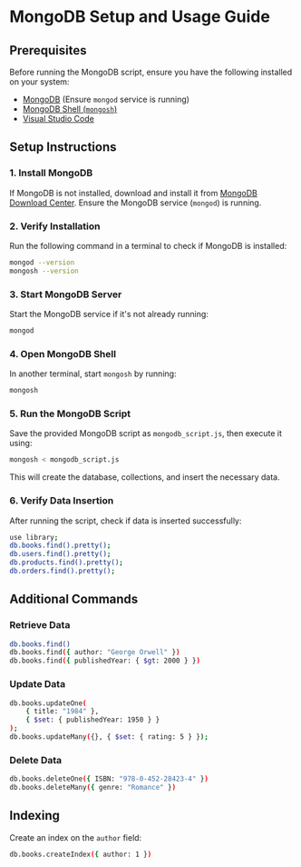 # MongoDB Setup and Usage Guide

## Prerequisites
Before running the MongoDB script, ensure you have the following installed on your system:

- [MongoDB](https://www.mongodb.com/try/download/community) (Ensure `mongod` service is running)
- [MongoDB Shell (`mongosh`)](https://www.mongodb.com/try/download/shell)
- [Visual Studio Code](https://code.visualstudio.com/)


## Setup Instructions

### 1. Install MongoDB
If MongoDB is not installed, download and install it from [MongoDB Download Center](https://www.mongodb.com/try/download/community). Ensure the MongoDB service (`mongod`) is running.

### 2. Verify Installation
Run the following command in a terminal to check if MongoDB is installed:
```sh
mongod --version
mongosh --version
```

### 3. Start MongoDB Server
Start the MongoDB service if it's not already running:
```sh
mongod
```

### 4. Open MongoDB Shell
In another terminal, start `mongosh` by running:
```sh
mongosh
```

### 5. Run the MongoDB Script
Save the provided MongoDB script as `mongodb_script.js`, then execute it using:
```sh
mongosh < mongodb_script.js
```
This will create the database, collections, and insert the necessary data.

### 6. Verify Data Insertion
After running the script, check if data is inserted successfully:
```sh
use library;
db.books.find().pretty();
db.users.find().pretty();
db.products.find().pretty();
db.orders.find().pretty();
```

## Additional Commands
### Retrieve Data
```sh
db.books.find()
db.books.find({ author: "George Orwell" })
db.books.find({ publishedYear: { $gt: 2000 } })
```

### Update Data
```sh
db.books.updateOne(
    { title: "1984" },
    { $set: { publishedYear: 1950 } }
);
db.books.updateMany({}, { $set: { rating: 5 } });
```

### Delete Data
```sh
db.books.deleteOne({ ISBN: "978-0-452-28423-4" })
db.books.deleteMany({ genre: "Romance" })
```

## Indexing
Create an index on the `author` field:
```sh
db.books.createIndex({ author: 1 })
```


